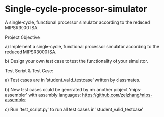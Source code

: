# Single-cycle-processor-simulator
A single-cycle, functional processor simulator according to the reduced MIPSR3000 ISA.

Project Objective
  
a) Implement a single-cycle, functional processor simulator according to the reduced MIPSR3000 ISA.  

b) Design your own test case to test the functionality of your simulator.



Test Script & Test Case:

a) Test cases are in 'student_valid_testcase' written by classmates. 

b) New test cases could be generated by my another project 'mips-assembler' with assembly languages:  https://github.com/zelzhang/mips-assembler

c) Run 'test_script.py' to run all test cases in 'student_valid_testcase'
